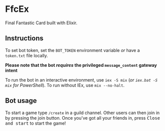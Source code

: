 # FfcEx

Final Fantastic Card built with Elixir.

## Instructions

To set bot token, set the ``BOT_TOKEN`` environment variable *or* have a ``token.txt`` file locally.

**Please note that the bot *requires* the privileged ``message_content`` gateway intent**

To run the bot in an interactive environment, use ``iex -S mix`` (*or ``iex.bat -S mix`` for PowerShell*). To run
without IEx, use ``mix --no-halt``.

## Bot usage

To start a game type `/create` in a guild channel. Other users can then join in by pressing the join button. Once you've got all your friends in, press <kbd>Close and start</kbd> to start the game!
